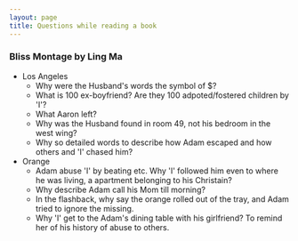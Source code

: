 ```yaml
---
layout: page
title: Questions while reading a book
---
```


### Bliss Montage by Ling Ma
- Los Angeles
    - Why were the Husband's words the symbol of $?
    - What is 100 ex-boyfriend? Are they 100 adpoted/fostered children by 'I'?
    - What Aaron left?
    - Why was the Husband found in room 49, not his bedroom in the west wing?
    - Why so detailed words to describe how Adam escaped and how others and 'I' chased him?
- Orange
    - Adam abuse 'I' by beating etc. Why 'I' followed him even to where he was living, a apartment belonging to his Christain?
    - Why describe Adam call his Mom till morning?
    - In the flashback, why say the orange rolled out of the tray, and Adam tried to ignore the missing.
    - Why 'I' get to the Adam's dining table with his girlfriend? To remind her of his history of abuse to others.